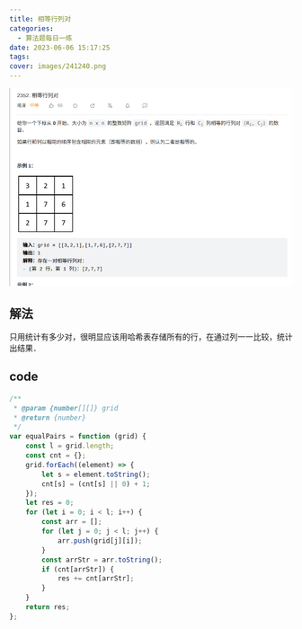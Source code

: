 ```yaml
---
title: 相等行列对
categories:
  - 算法题每日一练
date: 2023-06-06 15:17:25
tags:
cover: images/241240.png
---
```


![](images/241240.png)

## 解法

只用统计有多少对，很明显应该用哈希表存储所有的行，在通过列一一比较，统计出结果．

## code

```js
/**
 * @param {number[][]} grid
 * @return {number}
 */
var equalPairs = function (grid) {
	const l = grid.length;
	const cnt = {};
	grid.forEach((element) => {
		let s = element.toString();
		cnt[s] = (cnt[s] || 0) + 1;
	});
	let res = 0;
	for (let i = 0; i < l; i++) {
		const arr = [];
		for (let j = 0; j < l; j++) {
			arr.push(grid[j][i]);
		}
		const arrStr = arr.toString();
		if (cnt[arrStr]) {
			res += cnt[arrStr];
		}
	}
	return res;
};
```
